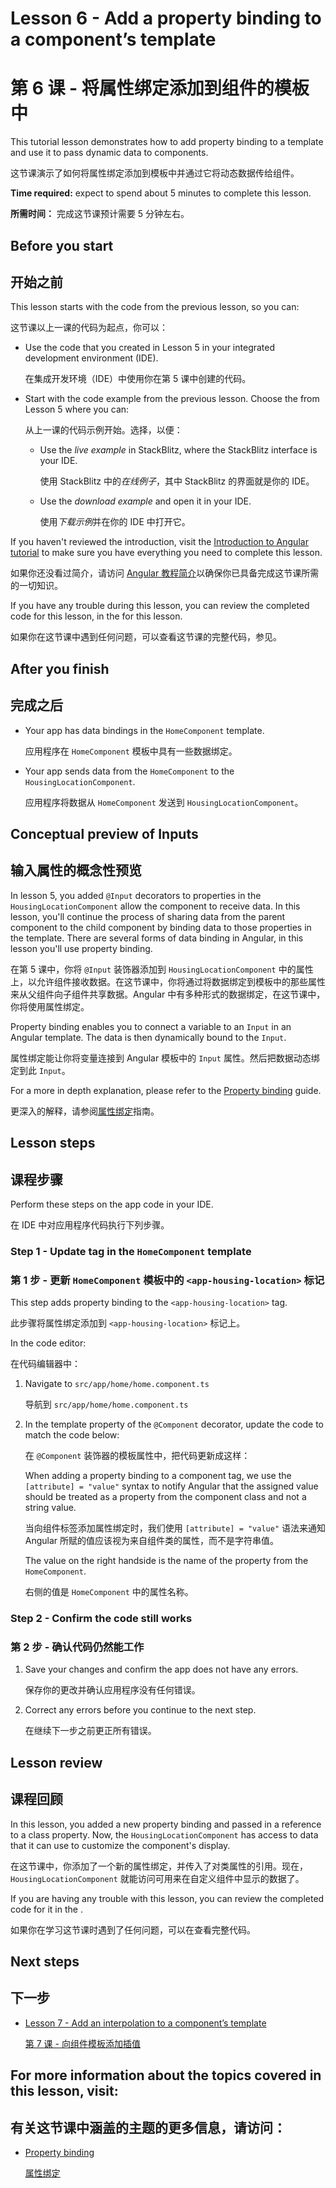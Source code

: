 # Lesson 6 - Add a property binding to a component’s template

# 第 6 课 - 将属性绑定添加到组件的模板中

This tutorial lesson demonstrates how to add property binding to a template and use it to pass dynamic data to components.

这节课演示了如何将属性绑定添加到模板中并通过它将动态数据传给组件。

**Time required:** expect to spend about 5 minutes to complete this lesson.

**所需时间：** 完成这节课预计需要 5 分钟左右。

## Before you start

## 开始之前

This lesson starts with the code from the previous lesson, so you can:

这节课以上一课的代码为起点，你可以：

* Use the code that you created in Lesson 5 in your integrated development environment \(IDE\).

  在集成开发环境（IDE）中使用你在第 5 课中创建的代码。

* Start with the code example from the previous lesson. Choose the <live-example name="first-app-lesson-05"></live-example> from Lesson 5 where you can:

  从上一课的代码示例开始。选择<live-example name="first-app-lesson-05"></live-example>，以便：

  * Use the *live example* in StackBlitz, where the StackBlitz interface is your IDE.

    使用 StackBlitz 中的*在线例子*，其中 StackBlitz 的界面就是你的 IDE。

  * Use the *download example* and open it in your IDE.

    使用*下载示例*并在你的 IDE 中打开它。

If you haven't reviewed the introduction, visit the [Introduction to Angular tutorial](tutorial/first-app) to make sure you have everything you need to complete this lesson.

如果你还没看过简介，请访问 [Angular 教程简介](tutorial/first-app)以确保你已具备完成这节课所需的一切知识。

If you have any trouble during this lesson, you can review the completed code for this lesson, in the <live-example></live-example> for this lesson.

如果你在这节课中遇到任何问题，可以查看这节课的完整代码，参见<live-example></live-example>。

## After you finish

## 完成之后

* Your app has data bindings in the `HomeComponent` template.

  应用程序在 `HomeComponent` 模板中具有一些数据绑定。

* Your app sends data from the `HomeComponent` to the `HousingLocationComponent`.

  应用程序将数据从 `HomeComponent` 发送到 `HousingLocationComponent`。

## Conceptual preview of Inputs

## 输入属性的概念性预览

In lesson 5, you added `@Input` decorators to properties in the `HousingLocationComponent` allow the component to receive data. In this lesson, you'll continue the process of sharing data from the parent component to the child component by binding data to those properties in the template. There are several forms of data binding in Angular, in this lesson you'll use property binding.

在第 5 课中，你将 `@Input` 装饰器添加到 `HousingLocationComponent` 中的属性上，以允许组件接收数据。在这节课中，你将通过将数据绑定到模板中的那些属性来从父组件向子组件共享数据。Angular 中有多种形式的数据绑定，在这节课中，你将使用属性绑定。

Property binding enables you to connect a variable to an `Input` in an Angular template. The data is then dynamically bound to the `Input`.

属性绑定能让你将变量连接到 Angular 模板中的 `Input` 属性。然后把数据动态绑定到此 `Input`。

For a more in depth explanation, please refer to the [Property binding](guide/property-binding) guide.

更深入的解释，请参阅[属性绑定](guide/property-binding)指南。

## Lesson steps

## 课程步骤

Perform these steps on the app code in your IDE.

在 IDE 中对应用程序代码执行下列步骤。

### Step 1 - Update <app-housing-location> tag in the `HomeComponent` template

### 第 1 步 - 更新 `HomeComponent` 模板中的 `<app-housing-location>` 标记

This step adds property binding to the `<app-housing-location>` tag.

此步骤将属性绑定添加到 `<app-housing-location>` 标记上。

In the code editor:

在代码编辑器中：

1. Navigate to `src/app/home/home.component.ts`

   导航到 `src/app/home/home.component.ts`

1. In the template property of the `@Component` decorator, update the code to match the code below:

   在 `@Component` 装饰器的模板属性中，把代码更新成这样：

   <code-example header="Add housingLocation property binding" path="first-app-lesson-06/src/app/home/home.component.ts" region="add-property-binding"></code-example>

   When adding a property binding to a component tag, we use the `[attribute] = "value"` syntax to notify Angular that the assigned value should be treated as a property from the component class and not a string value.

   当向组件标签添加属性绑定时，我们使用 `[attribute] = "value"` 语法来通知 Angular 所赋的值应该视为来自组件类的属性，而不是字符串值。

   The value on the right handside is the name of the property from the `HomeComponent`.

   右侧的值是 `HomeComponent` 中的属性名称。

### Step 2 - Confirm the code still works

### 第 2 步 - 确认代码仍然能工作

1. Save your changes and confirm the app does not have any errors.

   保存你的更改并确认应用程序没有任何错误。

1. Correct any errors before you continue to the next step.

   在继续下一步之前更正所有错误。

## Lesson review

## 课程回顾

In this lesson, you added a new property binding and passed in a reference to a class property. Now, the `HousingLocationComponent` has access to data that it can use to customize the component's display.

在这节课中，你添加了一个新的属性绑定，并传入了对类属性的引用。现在，`HousingLocationComponent` 就能访问可用来在自定义组件中显示的数据了。

If you are having any trouble with this lesson, you can review the completed code for it in the <live-example></live-example>.

如果你在学习这节课时遇到了任何问题，可以在<live-example></live-example>查看完整代码。

## Next steps

## 下一步

* [Lesson 7 - Add an interpolation to a component’s template](tutorial/first-app/first-app-lesson-07)

  [第 7 课 - 向组件模板添加插值](tutorial/first-app/first-app-lesson-07)

## For more information about the topics covered in this lesson, visit:

## 有关这节课中涵盖的主题的更多信息，请访问：

* [Property binding](guide/property-binding)

  [属性绑定](guide/property-binding)
